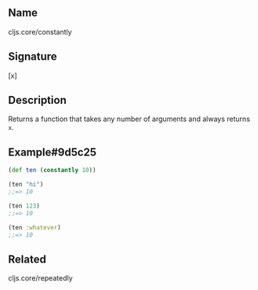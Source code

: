 ## Name
cljs.core/constantly

## Signature
[x]

## Description
Returns a function that takes any number of arguments and always returns `x`.

## Example#9d5c25

```clj
(def ten (constantly 10))

(ten "hi")
;;=> 10

(ten 123)
;;=> 10

(ten :whatever)
;;=> 10
```

## Related
cljs.core/repeatedly
